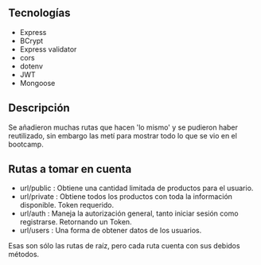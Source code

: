 ## Tecnologías

- Express
- BCrypt
- Express validator
- cors
- dotenv
- JWT
- Mongoose

## Descripción

Se añadieron muchas rutas que hacen 'lo mismo' y se pudieron haber reutilizado, sin embargo las metí para mostrar todo lo que se vio en el bootcamp.

## Rutas a tomar en cuenta

- url/public : Obtiene una cantidad limitada de productos para el usuario.
- url/private : Obtiene todos los productos con toda la información disponible. Token requerido.
- url/auth : Maneja la autorización general, tanto iniciar sesión como registrarse. Retornando un Token.
- url/users : Una forma de obtener datos de los usuarios.

Esas son sólo las rutas de raíz, pero cada ruta cuenta con sus debidos métodos.
